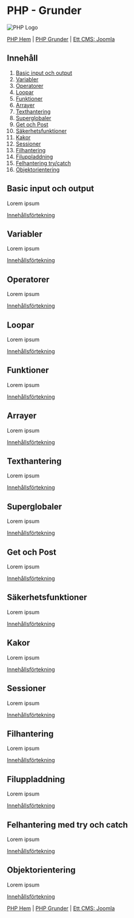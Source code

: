 # PHP - Grunder

![PHP Logo](https://dab1nmslvvntp.cloudfront.net/wp-content/uploads/2016/04/1459870313PHP-logo.svg.png)

[PHP Hem](../README.md) | [PHP Grunder](grund/README.md) | [Ett CMS: Joomla](../joomla/README.md)

## Innehåll
1. [Basic input och output](#basic-input-och-output)
2. [Variabler](#variabler)
3. [Operatorer](#operatorer)
4. [Loopar](#loopar)
5. [Funktioner](#funktioner)
6. [Arrayer](#arrayer)
7. [Texthantering](#texthantering)
8. [Superglobaler](#superglobaler)
9. [Get och Post](#get-och-post)
10. [Säkerhetsfunktioner](#säkerhetsfunktioner)
11. [Kakor](#kakor)
12. [Sessioner](#sessioner)
13. [Filhantering](#filhantering)
14. [Filuppladdning](#filuppladdning)
15. [Felhantering try/catch](#felhantering-med-try-och-catch)
16. [Objektorientering](#objektorientering)

## Basic input och output

Lorem ipsum

[Innehållsförtekning](#innehåll)

## Variabler

Lorem ipsum

[Innehållsförtekning](#innehåll)

## Operatorer

Lorem ipsum

[Innehållsförtekning](#innehåll)

## Loopar

Lorem ipsum

[Innehållsförtekning](#innehåll)

## Funktioner

Lorem ipsum

[Innehållsförtekning](#innehåll)

## Arrayer

Lorem ipsum

[Innehållsförtekning](#innehåll)

## Texthantering

Lorem ipsum

[Innehållsförtekning](#innehåll)

## Superglobaler

Lorem ipsum

[Innehållsförtekning](#innehåll)

## Get och Post

Lorem ipsum

[Innehållsförtekning](#innehåll)

## Säkerhetsfunktioner

Lorem ipsum

[Innehållsförtekning](#innehåll)

## Kakor

Lorem ipsum

[Innehållsförtekning](#innehåll)

## Sessioner

Lorem ipsum

[Innehållsförtekning](#innehåll)

## Filhantering

Lorem ipsum

[Innehållsförtekning](#innehåll)

## Filuppladdning

Lorem ipsum

[Innehållsförtekning](#innehåll)

## Felhantering med try och catch

Lorem ipsum

[Innehållsförtekning](#innehåll)

## Objektorientering

Lorem ipsum

[Innehållsförtekning](#innehåll)

[PHP Hem](../README.md) | [PHP Grunder](grund/README.md) | [Ett CMS: Joomla](../joomla/README.md)